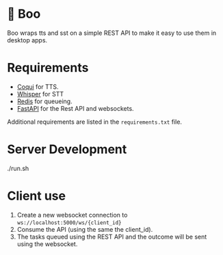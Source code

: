 # 🐯 Boo

Boo wraps tts and sst on a simple REST API to make it easy to use them in desktop apps.

# Requirements

- [Coqui](https://github.com/coqui-ai/TTS) for TTS.
- [Whisper](https://github.com/openai/whisper) for STT
- [Redis](https://redis.io/) for queueing.
- [FastAPI](https://fastapi.tiangolo.com/) for the Rest API and websockets.

Additional requirements are listed in the `requirements.txt` file.

# Server Development

./run.sh

# Client use

1. Create a new websocket connection to `ws://localhost:5000/ws/{client_id}`
2. Consume the API (using the same the client_id).
3. The tasks queued using the REST API and the outcome will be sent using the websocket.

 
